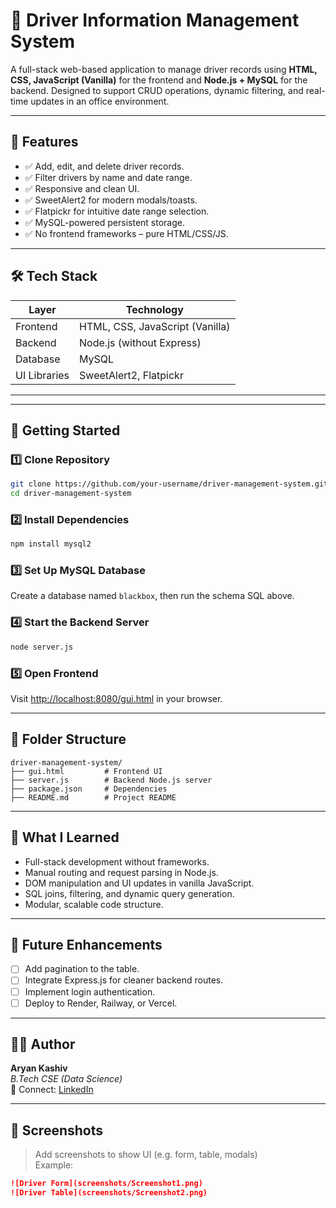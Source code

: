 # 🚗 Driver Information Management System

A full-stack web-based application to manage driver records using **HTML, CSS, JavaScript (Vanilla)** for the frontend and **Node.js + MySQL** for the backend. Designed to support CRUD operations, dynamic filtering, and real-time updates in an office environment.

---

## 🔧 Features

- ✅ Add, edit, and delete driver records.
- ✅ Filter drivers by name and date range.
- ✅ Responsive and clean UI.
- ✅ SweetAlert2 for modern modals/toasts.
- ✅ Flatpickr for intuitive date range selection.
- ✅ MySQL-powered persistent storage.
- ✅ No frontend frameworks – pure HTML/CSS/JS.

---

## 🛠 Tech Stack

| Layer         | Technology                         |
|--------------|-------------------------------------|
| Frontend     | HTML, CSS, JavaScript (Vanilla)     |
| Backend      | Node.js (without Express)           |
| Database     | MySQL                               |
| UI Libraries | SweetAlert2, Flatpickr               |

---

---

## 🚀 Getting Started

### 1️⃣ Clone Repository
```bash
git clone https://github.com/your-username/driver-management-system.git
cd driver-management-system
```

### 2️⃣ Install Dependencies
```bash
npm install mysql2
```

### 3️⃣ Set Up MySQL Database
Create a database named `blackbox`, then run the schema SQL above.

### 4️⃣ Start the Backend Server
```bash
node server.js
```

### 5️⃣ Open Frontend
Visit [http://localhost:8080/gui.html](http://localhost:8080/gui.html) in your browser.

---

## 📂 Folder Structure

```
driver-management-system/
├── gui.html         # Frontend UI
├── server.js        # Backend Node.js server
├── package.json     # Dependencies
├── README.md        # Project README
```

---

## 🧠 What I Learned

- Full-stack development without frameworks.
- Manual routing and request parsing in Node.js.
- DOM manipulation and UI updates in vanilla JavaScript.
- SQL joins, filtering, and dynamic query generation.
- Modular, scalable code structure.

---

## 🔮 Future Enhancements

- [ ] Add pagination to the table.
- [ ] Integrate Express.js for cleaner backend routes.
- [ ] Implement login authentication.
- [ ] Deploy to Render, Railway, or Vercel.

---

## 👨‍💻 Author

**Aryan Kashiv**  
_B.Tech CSE (Data Science)_  
📧 Connect: [LinkedIn](https://www.linkedin.com/in/aryan-kashiv-50973b295/)

---

## 📸 Screenshots

> Add screenshots to show UI (e.g. form, table, modals)  
Example:

```md
![Driver Form](screenshots/Screenshot1.png)
![Driver Table](screenshots/Screenshot2.png)
```

